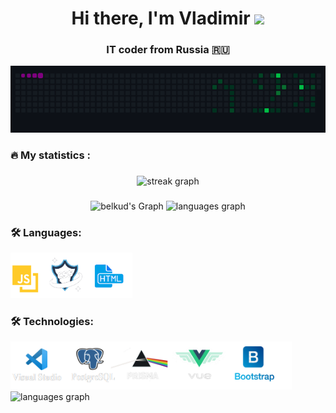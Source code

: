 <h1 align="center">Hi there, I'm  Vladimir 
<img src="https://github.com/blackcater/blackcater/raw/main/images/Hi.gif" height="32"/></h1>
<h3 align="center">IT coder from Russia 🇷🇺</h3>
  <img src="/public/snake.gif" alt="" srcset="">
 
 <!-- <img style="width: 300px;" src="/public/spinners.webp" alt="" srcset=""> -->
###

<h3 align="left">🔥   My statistics :</h3>

###

<div align="center">
  <img src="https://streak-stats.demolab.com?user=belkud&locale=en&mode=daily&theme=midnight_purple&hide_border=false&border_radius=5&order=3" height="220" alt="streak graph"  />
</div>


###

<div align="center">
<!--   <img src="https://github-readme-stats.vercel.app/api?username=belkud&hide_title=false&hide_rank=false&show_icons=true&include_all_commits=true&count_private=true&disable_animations=false&theme=dracula&locale=en&hide_border=false&order=1" height="150" alt="stats graph"  /> -->
  
  <img src="http://github-profile-summary-cards.vercel.app/api/cards/stats?username=belkud&theme=midnight_purple&hide_border=false&border_radius=5&order=3" height="220" alt="belkud's Graph" />
  <img src="https://github-readme-stats.vercel.app/api/top-langs?username=belkud&locale=en&hide_title=false&layout=compact&card_width=320&langs_count=5&theme=dracula&hide_border=false&order=2" height="220" alt="languages graph"  />
</div>

###


<h3 align="left">🛠 Languages:</h3>
  <img src="/public/languages.png" alt="" width="195">&nbsp;

<h3 align="left">🛠 Technologies:</h3>
  <img src="/public/tools.png" alt="" width="450">&nbsp;

 


  <img src="https://github-readme-stats.vercel.app/api/top-langs?username=belkud&locale=en&hide_title=false&layout=compact&card_width=320&langs_count=5&theme=dracula&hide_border=false&order=2" height="220" alt="languages graph"  />
